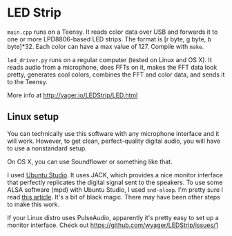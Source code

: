 # LED Strip

`main.cpp` runs on a Teensy. It reads color data over USB and forwards it to one or more LPD8806-based LED strips. The format is [r byte, g byte, b byte]*32. Each color can have a max value of 127. Compile with `make`.

`led_driver.py` runs on a regular computer (tested on Linux and OS X). It reads audio from a microphone, does FFTs on it, makes the FFT data look pretty, generates cool colors, combines the FFT and color data, and sends it to the Teensy.

More info at http://yager.io/LEDStrip/LED.html

## Linux setup

You can technically use this software with any microphone interface and it will work. However, to get clean, perfect-quality digital audio, you will have to use a nonstandard setup.

On OS X, you can use Soundflower or something like that.

I used [Ubuntu Studio](http://ubuntustudio.org). It uses JACK, which provides a nice monitor interface that perfectly replicates the digital signal sent to the speakers. To use some ALSA software (mpd) with Ubuntu Studio, I used `snd-aloop`. I'm pretty sure I read [this article](http://alsa.opensrc.org/Jack_and_Loopback_device_as_Alsa-to-Jack_bridge). It's a bit of black magic. There may have been other steps to make this work. 

If your Linux distro uses PulseAudio, apparently it's pretty easy to set up a monitor interface. Check out https://github.com/wyager/LEDStrip/issues/1
